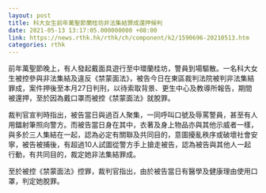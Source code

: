 ```yaml
---
layout: post
title: 科大女生前年萬聖節蘭桂坊非法集結罪成還押候判
date: 2021-05-13 13:17:05.000000000 +08:00
link: https://news.rthk.hk/rthk/ch/component/k2/1590696-20210513.htm
categories: rthk
---
```


前年萬聖節晚上，有人發起戴面具遊行至中環蘭桂坊，警員到場驅散。一名科大女生被控參與非法集結及違反《禁蒙面法》，被告今日在東區裁判法院被判非法集結罪成，案件押後至本月27日判刑，以待索取背景、更生中心及教導所報告，期間被還押，至於因為戴口罩而被控《禁蒙面法》就脫罪。

裁判官宣判時指出，被告當日與過百人聚集，一同呼叫口號及辱罵警員，甚至有人用鐳射筆照向警方。而被告當日身在其中，衣著及身上物品亦與其他示威者一樣，與多於三人集結在一起，認為必定有關聯及共同目的，意圖擾亂秩序或破壞社會安寧，被告被捕後，有超過10人試圖從警方手上搶走被告，認為被告與其他人一起行動，有共同目的，裁定她非法集結罪成。

至於被控《禁蒙面法》控罪，裁判官指出，由於被告當日有醫學及健康理由使用口罩，判定她脫罪。
